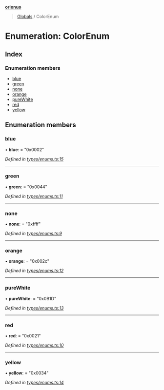 **[orionuo](../README.md)**

> [Globals](../globals.md) / ColorEnum

# Enumeration: ColorEnum

## Index

### Enumeration members

* [blue](colorenum.md#blue)
* [green](colorenum.md#green)
* [none](colorenum.md#none)
* [orange](colorenum.md#orange)
* [pureWhite](colorenum.md#purewhite)
* [red](colorenum.md#red)
* [yellow](colorenum.md#yellow)

## Enumeration members

### blue

•  **blue**:  = "0x0002"

*Defined in [types/enums.ts:15](https://github.com/msviha/orionuo/blob/5f19aed/src/types/enums.ts#L15)*

___

### green

•  **green**:  = "0x0044"

*Defined in [types/enums.ts:11](https://github.com/msviha/orionuo/blob/5f19aed/src/types/enums.ts#L11)*

___

### none

•  **none**:  = "0xffff"

*Defined in [types/enums.ts:9](https://github.com/msviha/orionuo/blob/5f19aed/src/types/enums.ts#L9)*

___

### orange

•  **orange**:  = "0x002c"

*Defined in [types/enums.ts:12](https://github.com/msviha/orionuo/blob/5f19aed/src/types/enums.ts#L12)*

___

### pureWhite

•  **pureWhite**:  = "0x0B1D"

*Defined in [types/enums.ts:13](https://github.com/msviha/orionuo/blob/5f19aed/src/types/enums.ts#L13)*

___

### red

•  **red**:  = "0x0021"

*Defined in [types/enums.ts:10](https://github.com/msviha/orionuo/blob/5f19aed/src/types/enums.ts#L10)*

___

### yellow

•  **yellow**:  = "0x0034"

*Defined in [types/enums.ts:14](https://github.com/msviha/orionuo/blob/5f19aed/src/types/enums.ts#L14)*
